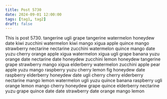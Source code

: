 ```yaml
---
title: Post 5730
date: 2024-09-01 12:00:00
tags: [tag1, tag2]
draft: false
---
```

This is post 5730.
tangerine
ugli
grape
tangerine
watermelon
honeydew
date
kiwi
zucchini
watermelon
kiwi
mango
xigua
apple
quince
mango
strawberry
nectarine
nectarine
zucchini
watermelon
quince
mango
date
yuzu
cherry
orange
apple
xigua
watermelon
xigua
ugli
grape
banana
yuzu
orange
date
nectarine
date
honeydew
zucchini
lemon
honeydew
tangerine
grape
strawberry
mango
xigua
elderberry
watermelon
zucchini
apple
pear
apple
yuzu
mango
raspberry
yuzu
cherry
lemon
fig
honeydew
date
raspberry
elderberry
honeydew
date
ugli
cherry
cherry
elderberry
nectarine
mango
lemon
watermelon
ugli
yuzu
quince
banana
raspberry
ugli
orange
lemon
mango
cherry
honeydew
grape
quince
elderberry
nectarine
yuzu
grape
quince
date
date
strawberry
date
orange
mango
lemon
